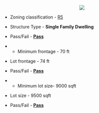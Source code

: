 <p align="center">
<img src="C:\Users\vratn\Downloads\atlanta_logo.jpg">
</p>

* Zoning classification - [R5]((https://library.municode.com/ga/atlanta/codes/code_of_ordinances?nodeId=PTIIICOORANDECO_PT16ZO_CH7TMIREDIRE) ) 
* Structure Type - **Single Family Dwelling**
* Pass/Fail - [**Pass**](https://library.municode.com/ga/atlanta/codes/code_of_ordinances?nodeId=PTIIICOORANDECO_PT16ZO_CH7TMIREDIRE)

* * Minimum frontage - 70 ft
* Lot frontage - 74 ft
* Pass/Fail - [**Pass**](https://library.municode.com/ga/atlanta/codes/code_of_ordinances?nodeId=PTIIICOORANDECO_PT16ZO_CH7TMIREDIRE_S16-07.007MILORE)

* * Minimum lot size- 9000 sqft
* Lot size - 9500 sqft
* Pass/Fail - [**Pass**](https://library.municode.com/ga/atlanta/codes/code_of_ordinances?nodeId=PTIIICOORANDECO_PT16ZO_CH7TMIREDIRE_S16-07.008MIYARE)
            